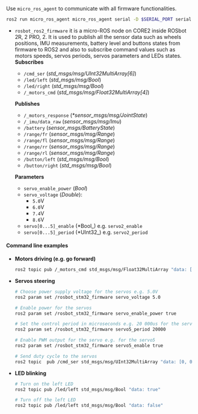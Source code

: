 Use `micro_ros_agent` to communicate with all firmware functionalities.
```bash
ros2 run micro_ros_agent micro_ros_agent serial -D $SERIAL_PORT serial -b 576000
```
- `rosbot_ros2_firmware` it is a micro-ROS node on CORE2 inside ROSbot 2R, 2 PRO, 2. It is used to publish all the sensor data such as wheels positions, IMU measurements, battery level and buttons states from firmware to ROS2 and also to subscribe command values such as motors speeds, servos periods, servos parameters and LEDs states.
    **Subscribes**
    - `/cmd_ser` (_std_msgs/msg/UInt32MultiArray[6]_)
    - `/led/left` (_std_msgs/msg/Bool_)
    - `/led/right` (_std_msgs/msg/Bool_)
    - `/_motors_cmd` (_std_msgs/msg/Float32MultiArray[4]_)

    **Publishes**
    - `/_motors_response` (_*sensor_msgs/msg/JointState_)
    - `/_imu/data_raw` (_sensor_msgs/msg/Imu_)
    - `/battery` (_sensor_msgs/BatteryState_)
    - `/range/fr` (_sensor_msgs/msg/Range_)
    - `/range/fl` (_sensor_msgs/msg/Range_)
    - `/range/rr` (_sensor_msgs/msg/Range_)
    - `/range/rl` (_sensor_msgs/msg/Range_)
    - `/button/left` (_std_msgs/msg/Bool_)
    - `/button/right` (_std_msgs/msg/Bool_)

    **Parameters**
    - `servo_enable_power` (_Bool_)
    - `servo_voltage` (_Double_):
        - `5.0`V
        - `6.0`V
        - `7.4`V
        - `8.6`V
    - `servo[0...5]_enable` (*Bool_) e.g. `servo2_enable`
    - `servo[0...5]_period` (*UInt32_) e.g. `servo2_period`

#### Command line examples
- **Motors driving (e.g. go forward)**
    ```bash
    ros2 topic pub /_motors_cmd std_msgs/msg/Float32MultiArray "data: [1.0, 1.0, 1.0, 1.0]"
    ```

- **Servos steering**
    ```bash
    # Choose power supply voltage for the servos e.g. 5.0V
    ros2 param set /rosbot_stm32_firmware servo_voltage 5.0

    # Enable power for the servos
    ros2 param set /rosbot_stm32_firmware servo_enable_power true

    # Set the control period in microseconds e.g. 20 000us for the servo5
    ros2 param set /rosbot_stm32_firmware servo5_period 20000

    # Enable PWM output for the servo e.g. for the servo5
    ros2 param set /rosbot_stm32_firmware servo5_enable true

    # Send duty cycle to the servos
    ros2 topic  pub /cmd_ser std_msgs/msg/UInt32MultiArray "data: [0, 0, 0, 0, 0, 2000]"

    ```

-   **LED blinking**
    ```bash
    # Turn on the left LED
    ros2 topic pub /led/left std_msgs/msg/Bool "data: true"

    # Turn off the left LED
    ros2 topic pub /led/left std_msgs/msg/Bool "data: false"
    ```